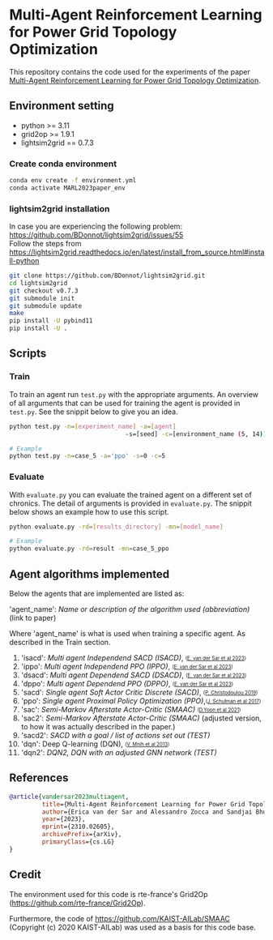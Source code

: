# Multi-Agent Reinforcement Learning for Power Grid Topology Optimization
This repository contains the code used for the experiments of the paper 
[Multi-Agent Reinforcement Learning for Power Grid Topology Optimization](https://doi.org/10.48550/arXiv.2310.02605).

## Environment setting
- python >= 3.11  
- grid2op >= 1.9.1 
- lightsim2grid == 0.7.3 

### Create conda environment
```sh
conda env create -f environment.yml
conda activate MARL2023paper_env
```

### lightsim2grid installation
In case you are experiencing the following problem:\
https://github.com/BDonnot/lightsim2grid/issues/55 \
Follow the steps from https://lightsim2grid.readthedocs.io/en/latest/install_from_source.html#install-python
```sh
git clone https://github.com/BDonnot/lightsim2grid.git
cd lightsim2grid
git checkout v0.7.3
git submodule init
git submodule update
make
pip install -U pybind11
pip install -U .
```

## Scripts
### Train
To train an agent run `test.py` with the appropriate arguments.
An overview of all arguments that can be used for training the agent is provided in `test.py`. 
See the snippit below to give you an idea.
```sh
python test.py -n=[experiment_name] -a=[agent] 
                                -s=[seed] -c=[environment_name (5, 14)]

# Example
python test.py -n=case_5 -a='ppo' -s=0 -c=5 
```

### Evaluate
With `evaluate.py` you can evaluate the trained agent on a different set of chronics.
The detail of arguments is provided in `evaluate.py`. The snippit below shows an example how to use this script.
```sh
python evaluate.py -rd=[results_directory] -mn=[model_name]

# Example
python evaluate.py -rd=result -mn=case_5_ppo
```

## Agent algorithms implemented
Below the agents that are implemented are listed as: 

'agent_name': _Name or description of the algorithm used (abbreviation)_ (link to paper)

Where 'agent_name' is what is used when training a specific agent. As described in the Train section.

1. 'isacd': _Multi agent Independend SACD (ISACD)_, <sub><sup>([E. van der Sar et al 2023](https://doi.org/10.48550/arXiv.1910.07207)) </sub></sup>
1. 'ippo': _Multi agent Independend PPO (IPPO)_, <sub><sup>([E. van der Sar et al 2023](https://doi.org/10.48550/arXiv.1910.07207)) </sub></sup>
1. 'dsacd': _Multi agent Dependend SACD (DSACD)_, <sub><sup>([E. van der Sar et al 2023](https://doi.org/10.48550/arXiv.1910.07207)) </sub></sup>
1. 'dppo': _Multi agent Dependend PPO (DPPO)_, <sub><sup>([E. van der Sar et al 2023](https://doi.org/10.48550/arXiv.1910.07207)) </sub></sup>
1. 'sacd': _Single agent Soft Actor Critic Discrete (SACD)_, <sub><sup>([P. Christodoulou 2019](https://doi.org/10.48550/arXiv.1910.07207)) </sub></sup>
1. 'ppo': _Single agent Proximal Policy Optimization (PPO)_,<sub><sup>([J. Schulman et al 2017](https://doi.org/10.48550/arXiv.1707.06347)) </sub></sup>
1. 'sac': _Semi-Markov Afterstate Actor-Critic (SMAAC)_ <sub><sup>([D.Yoon et al 2021](https://openreview.net/pdf?id=LmUJqB1Cz8)) </sub></sup>
1. 'sac2': _Semi-Markov Afterstate Actor-Critic (SMAAC)_  (adjusted version, to how it was actually described in the paper.)
1. 'sacd2': _SACD with a goal / list of actions set out (TEST)_
1. 'dqn': Deep Q-learning (DQN), <sub><sup>([V. Mnih et al 2013](https://doi.org/10.48550/arXiv.1312.5602)) </sub></sup>
1. 'dqn2': _DQN2, DQN with an adjusted GNN network (TEST)_


## References
```bibtex
@article{vandersar2023multiagent,
         title={Multi-Agent Reinforcement Learning for Power Grid Topology Optimization}, 
         author={Erica van der Sar and Alessandro Zocca and Sandjai Bhulai},
         year={2023},
         eprint={2310.02605},
         archivePrefix={arXiv},
         primaryClass={cs.LG}
}
```

## Credit
The environment used for this code is rte-france's Grid2Op (https://github.com/rte-france/Grid2Op).

Furthermore, the code of https://github.com/KAIST-AILab/SMAAC (Copyright (c) 2020 KAIST-AILab) was used as a basis for this code base.